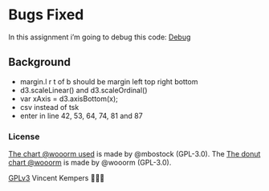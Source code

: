 # Bugs Fixed
In this assignment i’m going to debug this code:
[Debug](https://github.com/cmda-fe3/course-17-18/tree/master/site/class-2/debug)

## Background
 * margin.l r t of b should be margin left top right bottom
 * d3.scaleLinear() and  d3.scaleOrdinal()
 * var xAxis = d3.axisBottom(x);
 * csv instead of tsk
 * enter in line 42, 53, 64, 74, 81 and 87
 
### License

[The chart @wooorm used](https://bl.ocks.org/mbostock/3887118) is made by @mbostock (GPL-3.0).
The [The donut chart @wooorm](https://github.com/cmda-fe3/course-17-18/tree/master/site/class-2/debug) is made by @wooorm (GPL-3.0).

[GPLv3](https://choosealicense.com/licenses/gpl-3.0/) Vincent Kempers 👨🏽‍💻